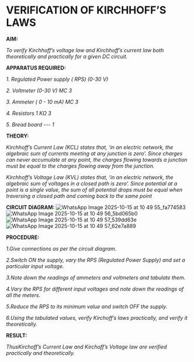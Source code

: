 # VERIFICATION OF KIRCHHOFF’S LAWS

**AIM:**

*To verify Kirchhoff’s voltage law and Kirchhoff’s current law both theoretically and practically for a given DC circuit.*

**APPARATUS REQUIRED:**

*1.	Regulated Power supply ( RPS)	(0-30 V)*
   
*2.	Voltmeter	(0-30 V) MC	3*
   
*3.	Ammeter	( 0 - 10 mA) MC	3*
   
*4.	Resistors	1 KΩ	3*

*5.	Bread board	---	1*

**THEORY:**

*Kirchhoff’s Current Law (KCL) states that, ‘in an electric network, the algebraic sum of currents meeting at any junction is zero’. Since charges can never accumulate at any point, the charges flowing towards a junction must be equal to the charges flowing away from the junction.*

*Kirchhoff’s Voltage Law (KVL) states that, ‘in an electric network, the algebraic sum of voltages in a closed path is zero’. Since potential at a point is a single value, the sum of all potential drops must be equal when traversing a closed path and coming back to the same point*

**CIRCUIT DIAGRAM:**
![WhatsApp Image 2025-10-15 at 10 49 55_fa774583](https://github.com/user-attachments/assets/2a35f952-efff-47a9-bbe6-b2307d76b206)
![WhatsApp Image 2025-10-15 at 10 49 56_5bd065b0](https://github.com/user-attachments/assets/21eca122-0dd5-46c0-a244-f05653141971)
![WhatsApp Image 2025-10-15 at 10 49 57_539dd63e](https://github.com/user-attachments/assets/915ff246-2fbb-4137-a31a-d6d38e3ecac2)
![WhatsApp Image 2025-10-15 at 10 49 57_62e7a889](https://github.com/user-attachments/assets/1e5d3f7e-e8b4-4378-87f9-11bdd3bb0b62)












**PROCEDURE:**

 *1.Give connections as per the circuit diagram.*

 *2.Switch ON the supply, vary the RPS (Regulated Power Supply) and set a particular input voltage.*
	
 *3.Note down the readings of ammeters and voltmeters and tabulate them.*
	
 *4.Vary the RPS for different input voltages and note down the readings of all the meters.*

 *5.Reduce the RPS to its minimum value and switch OFF the supply.*
  
 *6.Using the tabulated values, verify Kirchoff’s laws practically, and verify it theoretically.*

**RESULT:**

*ThusKirchoff’s Current Law and Kirchoff’s Voltage law are verified practically and theoretically.*


